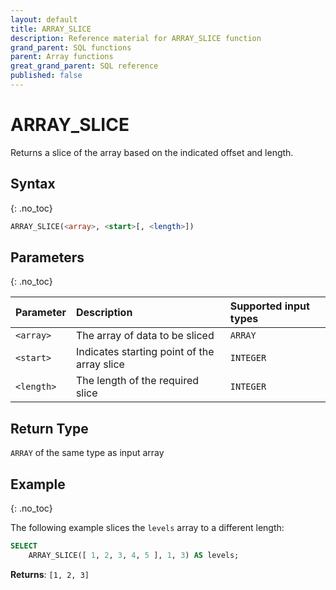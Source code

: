```yaml
---
layout: default
title: ARRAY_SLICE
description: Reference material for ARRAY_SLICE function
grand_parent: SQL functions
parent: Array functions
great_grand_parent: SQL reference
published: false
---
```


# ARRAY_SLICE

Returns a slice of the array based on the indicated offset and length.

## Syntax
{: .no_toc}

```sql
ARRAY_SLICE(<array>, <start>[, <length>])
```
## Parameters
{: .no_toc}

| Parameter  | Description                            | Supported input types | 
| :---------- | :------------------------------------ | :-------- | 
| `<array>`    | The array of data to be sliced               | `ARRAY` | 
| `<start>` | Indicates starting point of the array slice | `INTEGER` | 
| `<length>` | The length of the required slice | `INTEGER` | 

## Return Type
`ARRAY` of the same type as input array 

## Example
{: .no_toc}

The following example slices the `levels` array to a different length: 
```sql
SELECT
	ARRAY_SLICE([ 1, 2, 3, 4, 5 ], 1, 3) AS levels;
```

**Returns**: `[1, 2, 3]`

